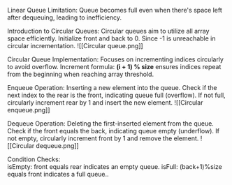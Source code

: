 
Linear Queue Limitation:
    Queue becomes full even when there's space left after dequeuing, leading to inefficiency.

Introduction to Circular Queues:
    Circular queues aim to utilize all array space efficiently.
    Initialize front and back to 0. Since -1 is unreachable in circular incrementation.
    ![[Circular queue.png]]

 Circular Queue Implementation:
	Focuses on incrementing indices circularly to avoid overflow.
    Increment formula: **(i + 1) % size** ensures indices repeat from the beginning when reaching array threshold.

Enqueue Operation:
    Inserting a new element into the queue.
    Check if the next index to the rear is the front, indicating queue full (overflow).
    If not full, circularly increment rear by 1 and insert the new element.
    ![[Circular enqueue.png]]

Dequeue Operation:
    Deleting the first-inserted element from the queue.
    Check if the front equals the back, indicating queue empty (underflow).
    If not empty, circularly increment front by 1 and remove the element.
    ![[Circular dequeue.png]]

 Condition Checks:   
    isEmpty: front equals rear indicates an empty queue.
    isFull: (back+1)%size equals front indicates a full queue..
